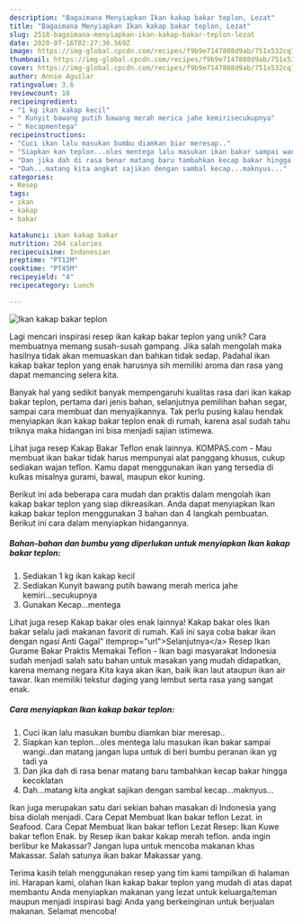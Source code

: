 ```yaml
---
description: "Bagaimana Menyiapkan Ikan kakap bakar teplon, Lezat"
title: "Bagaimana Menyiapkan Ikan kakap bakar teplon, Lezat"
slug: 2518-bagaimana-menyiapkan-ikan-kakap-bakar-teplon-lezat
date: 2020-07-16T02:27:36.569Z
image: https://img-global.cpcdn.com/recipes/f9b9e7147808d9ab/751x532cq70/ikan-kakap-bakar-teplon-foto-resep-utama.jpg
thumbnail: https://img-global.cpcdn.com/recipes/f9b9e7147808d9ab/751x532cq70/ikan-kakap-bakar-teplon-foto-resep-utama.jpg
cover: https://img-global.cpcdn.com/recipes/f9b9e7147808d9ab/751x532cq70/ikan-kakap-bakar-teplon-foto-resep-utama.jpg
author: Annie Aguilar
ratingvalue: 3.6
reviewcount: 10
recipeingredient:
- "1 kg ikan kakap kecil"
- " Kunyit bawang putih bawang merah merica jahe kemirisecukupnya"
- " Kecapmentega"
recipeinstructions:
- "Cuci ikan lalu masukan bumbu diamkan biar meresap.."
- "Siapkan kan teplon...oles mentega lalu masukan ikan bakar sampai wangi..dan matang jangan lupa untuk di beri bumbu peranan ikan yg tadi ya"
- "Dan jika dah di rasa benar matang baru tambahkan kecap bakar hingga kecoklatan"
- "Dah...matang kita angkat sajikan dengan sambal kecap...maknyus..."
categories:
- Resep
tags:
- ikan
- kakap
- bakar

katakunci: ikan kakap bakar 
nutrition: 204 calories
recipecuisine: Indonesian
preptime: "PT12M"
cooktime: "PT45M"
recipeyield: "4"
recipecategory: Lunch

---
```



![Ikan kakap bakar teplon](https://img-global.cpcdn.com/recipes/f9b9e7147808d9ab/751x532cq70/ikan-kakap-bakar-teplon-foto-resep-utama.jpg)

Lagi mencari inspirasi resep ikan kakap bakar teplon yang unik? Cara membuatnya memang susah-susah gampang. Jika salah mengolah maka hasilnya tidak akan memuaskan dan bahkan tidak sedap. Padahal ikan kakap bakar teplon yang enak harusnya sih memiliki aroma dan rasa yang dapat memancing selera kita.

Banyak hal yang sedikit banyak mempengaruhi kualitas rasa dari ikan kakap bakar teplon, pertama dari jenis bahan, selanjutnya pemilihan bahan segar, sampai cara membuat dan menyajikannya. Tak perlu pusing kalau hendak menyiapkan ikan kakap bakar teplon enak di rumah, karena asal sudah tahu triknya maka hidangan ini bisa menjadi sajian istimewa.

Lihat juga resep Kakap Bakar Teflon enak lainnya. KOMPAS.com - Mau membuat ikan bakar tidak harus mempunyai alat panggang khusus, cukup sediakan wajan teflon. Kamu dapat menggunakan ikan yang tersedia di kulkas misalnya gurami, bawal, maupun ekor kuning.


Berikut ini ada beberapa cara mudah dan praktis dalam mengolah ikan kakap bakar teplon yang siap dikreasikan. Anda dapat menyiapkan Ikan kakap bakar teplon menggunakan 3 bahan dan 4 langkah pembuatan. Berikut ini cara dalam menyiapkan hidangannya.

<!--inarticleads1-->

##### Bahan-bahan dan bumbu yang diperlukan untuk menyiapkan Ikan kakap bakar teplon:

1. Sediakan 1 kg ikan kakap kecil
1. Sediakan  Kunyit bawang putih bawang merah merica jahe kemiri...secukupnya
1. Gunakan  Kecap...mentega


Lihat juga resep Kakap bakar oles enak lainnya! Kakap bakar oles Ikan bakar selalu jadi makanan favorit di rumah. Kali ini saya coba bakar ikan dengan ngasi Anti Gagal&#34; itemprop=&#34;url&#34;&gt;Selanjutnya&lt;/a&gt; Resep Ikan Gurame Bakar Praktis Memakai Teflon - Ikan bagi masyarakat Indonesia sudah menjadi salah satu bahan untuk masakan yang mudah didapatkan, karena memang negara Kita kaya akan ikan, baik ikan laut ataupun ikan air tawar. Ikan memiliki tekstur daging yang lembut serta rasa yang sangat enak. 

<!--inarticleads2-->

##### Cara menyiapkan Ikan kakap bakar teplon:

1. Cuci ikan lalu masukan bumbu diamkan biar meresap..
1. Siapkan kan teplon...oles mentega lalu masukan ikan bakar sampai wangi..dan matang jangan lupa untuk di beri bumbu peranan ikan yg tadi ya
1. Dan jika dah di rasa benar matang baru tambahkan kecap bakar hingga kecoklatan
1. Dah...matang kita angkat sajikan dengan sambal kecap...maknyus...


Ikan juga merupakan satu dari sekian bahan masakan di Indonesia yang bisa diolah menjadi. Cara Cepat Membuat Ikan bakar teflon Lezat. in Seafood. Cara Cepat Membuat Ikan bakar teflon Lezat Resep: Ikan Kuwe bakar teflon Enak. by Resep ikan bakar kakap merah teflon. anda ingin berlibur ke Makassar? Jangan lupa untuk mencoba makanan khas Makassar. Salah satunya ikan bakar Makassar yang. 

Terima kasih telah menggunakan resep yang tim kami tampilkan di halaman ini. Harapan kami, olahan Ikan kakap bakar teplon yang mudah di atas dapat membantu Anda menyiapkan makanan yang lezat untuk keluarga/teman maupun menjadi inspirasi bagi Anda yang berkeinginan untuk berjualan makanan. Selamat mencoba!
